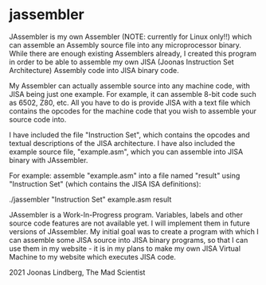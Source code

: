 # jassembler
JAssembler is my own Assembler (NOTE: currently for Linux only!!) which can assemble an Assembly source file into any microprocessor binary.
While there are enough existing Assemblers already, I created this program in order to be able to assemble my own JISA (Joonas Instruction Set Architecture) Assembly code into JISA binary code.

My Assembler can actually assemble source into any machine code, with JISA being just one example.
For example, it can assemble 8-bit code such as 6502, Z80, etc.
All you have to do is provide JISA with a text file which contains the opcodes for the machine code that you wish to assemble your source code into.

I have included the file "Instruction Set", which contains the opcodes and textual descriptions of the JISA architecture.
I have also included the example source file, "example.asm", which you can assemble into JISA binary with JAssembler.

For example: assemble "example.asm" into a file named "result" using "Instruction Set" (which contains the JISA ISA definitions):

./jassembler "Instruction Set" example.asm result

JAssembler is a Work-In-Progress program. Variables, labels and other source code features are not available yet. I will implement them in future versions of JAssembler. My initial goal was to create a program with which I can assemble some JISA source into JISA binary programs, so that I can use them in my website - it is in my plans to make my own JISA Virtual Machine to my website which executes JISA code.

2021 Joonas Lindberg, The Mad Scientist
